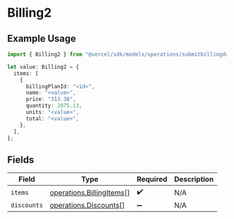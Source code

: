 # Billing2

## Example Usage

```typescript
import { Billing2 } from "@vercel/sdk/models/operations/submitbillingdata.js";

let value: Billing2 = {
  items: [
    {
      billingPlanId: "<id>",
      name: "<value>",
      price: "313.38",
      quantity: 2075.13,
      units: "<value>",
      total: "<value>",
    },
  ],
};
```

## Fields

| Field                                                                | Type                                                                 | Required                                                             | Description                                                          |
| -------------------------------------------------------------------- | -------------------------------------------------------------------- | -------------------------------------------------------------------- | -------------------------------------------------------------------- |
| `items`                                                              | [operations.BillingItems](../../models/operations/billingitems.md)[] | :heavy_check_mark:                                                   | N/A                                                                  |
| `discounts`                                                          | [operations.Discounts](../../models/operations/discounts.md)[]       | :heavy_minus_sign:                                                   | N/A                                                                  |